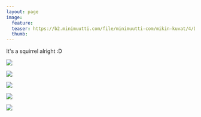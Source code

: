 ```yaml
---
layout: page
image:
  feature:
  teaser: https://b2.minimuutti.com/file/minimuutti-com/mikin-kuvat/4/DS58721-245px.jpg
  thumb:
---
```


It's a squirrel alright :D

![](https://b2.minimuutti.com/file/minimuutti-com/mikin-kuvat/4/DS58573-800px.jpg)

![](https://b2.minimuutti.com/file/minimuutti-com/mikin-kuvat/4/DS58603-800px.jpg)

![](https://b2.minimuutti.com/file/minimuutti-com/mikin-kuvat/4/DS58632-800px.jpg)

![](https://b2.minimuutti.com/file/minimuutti-com/mikin-kuvat/4/DS58743-800px.jpg)

![](https://b2.minimuutti.com/file/minimuutti-com/mikin-kuvat/4/DS58721-800px.jpg)